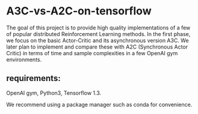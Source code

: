 # A3C-vs-A2C-on-tensorflow

The goal of this project is to provide high quality implementations of a few of popular distributed Reinforcement Learning methods. In the first phase, we focus on the basic Actor-Critic and its asynchronous version A3C. We later plan to implement and compare these with A2C (Synchronous Actor Critic) in terms of time and sample complexities in a few OpenAI gym environments. 

## requirements: 
OpenAI gym, Python3, Tensorflow 1.3.

We recommend using a package manager such as conda for convenience. 



